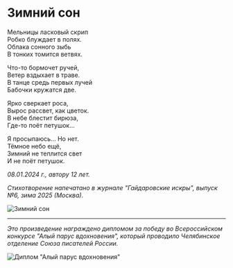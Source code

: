 # Зимний сон

Мельницы ласковый скрип  
Робко блуждает в полях.  
Облака сонного зыбь  
В тонких томится ветвях.

Что-то бормочет ручей,  
Ветер вздыхает в траве.  
В танце средь первых лучей  
Бабочки кружатся две.

Ярко сверкает роса,  
Вырос рассвет, как цветок.  
В небе блестит бирюза,  
Где-то поёт петушок...

Я просыпаюсь... Но нет.  
Тёмное небо ещё,  
Зимний не теплится свет  
И не поёт петушок.

*08.01.2024 г., автору 12 лет.*

*Стихотворение напечатано в журнале "Гайдаровские искры", выпуск №6, зима 2025 (Москва).*

![Зимний сон](../images/winter-dream.jpg)

***

*Это произведение награждено дипломом за победу во Всероссийском конкурсе "Алый парус вдохновения", который проводило Челябинское отделение Союза писателей России.*

![Диплом "Алый парус вдохновения"](../images/achievements/diplom-red-sail-poetry.jpg)
